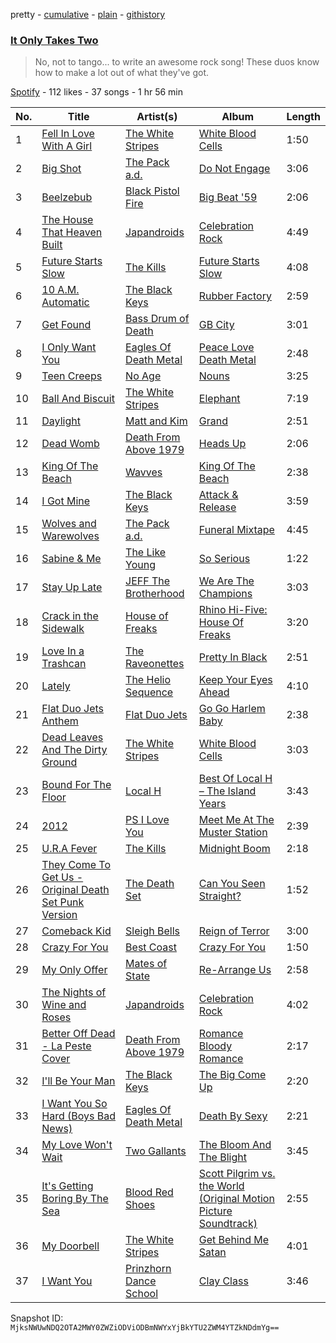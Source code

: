 pretty - [cumulative](/playlists/cumulative/5McngUiuALFIS4VVF4oko5.md) - [plain](/playlists/plain/5McngUiuALFIS4VVF4oko5) - [githistory](https://github.githistory.xyz/mackorone/spotify-playlist-archive/blob/main/playlists/plain/5McngUiuALFIS4VVF4oko5)

### [It Only Takes Two](https://open.spotify.com/playlist/5McngUiuALFIS4VVF4oko5)

> No, not to tango..\. to write an awesome rock song! These duos know how to make a lot out of what they've got.

[Spotify](https://open.spotify.com/user/spotify) - 112 likes - 37 songs - 1 hr 56 min

| No. | Title | Artist(s) | Album | Length |
|---|---|---|---|---|
| 1 | [Fell In Love With A Girl](https://open.spotify.com/track/33ytgjBqchYHhhRfKWMCvH) | [The White Stripes](https://open.spotify.com/artist/4F84IBURUo98rz4r61KF70) | [White Blood Cells](https://open.spotify.com/album/6ivqUxtSPTljd9Frfdyxbg) | 1:50 |
| 2 | [Big Shot](https://open.spotify.com/track/7mtzxFIMdCUboz5g2vaAN9) | [The Pack a.d.](https://open.spotify.com/artist/2gbOUPIhea9nrCmAeZBgpo) | [Do Not Engage](https://open.spotify.com/album/4uFS37zu0ccQ2srbaLftsW) | 3:06 |
| 3 | [Beelzebub](https://open.spotify.com/track/5wV0mlFBLZjokm8KeIpfYt) | [Black Pistol Fire](https://open.spotify.com/artist/0Nrwy16xCPXG8AwkMbcVvo) | [Big Beat '59](https://open.spotify.com/album/73R2qCc5pxC5yfxRrfds49) | 2:06 |
| 4 | [The House That Heaven Built](https://open.spotify.com/track/2dcmQJCw1INGn7yR2KHx0U) | [Japandroids](https://open.spotify.com/artist/2WcCoPxAWFNSCvsFPrpf30) | [Celebration Rock](https://open.spotify.com/album/2sY9WYVH022ulyAYaqvXLW) | 4:49 |
| 5 | [Future Starts Slow](https://open.spotify.com/track/6BE26BerB22cVUAhFCp3TJ) | [The Kills](https://open.spotify.com/artist/5BYuBzqmTXwUDw2rYkwExr) | [Future Starts Slow](https://open.spotify.com/album/11PwT2FiFLzofvwApJ3e5g) | 4:08 |
| 6 | [10 A.M\. Automatic](https://open.spotify.com/track/6nAD4H0ujyEeBTxbXZkZeC) | [The Black Keys](https://open.spotify.com/artist/7mnBLXK823vNxN3UWB7Gfz) | [Rubber Factory](https://open.spotify.com/album/6OphQUjIBIZHXzugkjMjxz) | 2:59 |
| 7 | [Get Found](https://open.spotify.com/track/4ZwPUKS2nsfJ6AhtWVGUuZ) | [Bass Drum of Death](https://open.spotify.com/artist/5LtAyeDVOVcydj65LvgICY) | [GB City](https://open.spotify.com/album/1giqeJDRjRIlICkDZdnnOG) | 3:01 |
| 8 | [I Only Want You](https://open.spotify.com/track/3i4P3iVch7IqkjVkq9FsFG) | [Eagles Of Death Metal](https://open.spotify.com/artist/02uYdhMhCgdB49hZlYRm9o) | [Peace Love Death Metal](https://open.spotify.com/album/6ElixYppXa7ONJQ5NOlt8h) | 2:48 |
| 9 | [Teen Creeps](https://open.spotify.com/track/45RQuFm7BgXoL1X226Pzjs) | [No Age](https://open.spotify.com/artist/72acCeElLYGL9nBHcZzX1h) | [Nouns](https://open.spotify.com/album/2IBHDm6rjKE14TO8qHGquK) | 3:25 |
| 10 | [Ball And Biscuit](https://open.spotify.com/track/1GTHfNDbLFT6pgDFJvPFxu) | [The White Stripes](https://open.spotify.com/artist/4F84IBURUo98rz4r61KF70) | [Elephant](https://open.spotify.com/album/0VXcqDD3sHdOIGtO6oYv3d) | 7:19 |
| 11 | [Daylight](https://open.spotify.com/track/2I43coEbzFSTMGO3kCjLMB) | [Matt and Kim](https://open.spotify.com/artist/4MSMDY0ClgWqXApU53I1L1) | [Grand](https://open.spotify.com/album/5cxPqlom9gvcBT1dqiPMqJ) | 2:51 |
| 12 | [Dead Womb](https://open.spotify.com/track/3exgW5tkROeKtsA1oglTCU) | [Death From Above 1979](https://open.spotify.com/artist/18H0sAptzdwid08XGg1Lcj) | [Heads Up](https://open.spotify.com/album/4lVPm7TsEpNdiP4rsQWTmB) | 2:06 |
| 13 | [King Of The Beach](https://open.spotify.com/track/44wIEAIAv1N2VK3p6nSHj1) | [Wavves](https://open.spotify.com/artist/6bUJpbekaIlq2fT5FMV2mQ) | [King Of The Beach](https://open.spotify.com/album/0EYSLCjAJiGtGfPuENfQYc) | 2:38 |
| 14 | [I Got Mine](https://open.spotify.com/track/319zpJMCzpz50Uz0PsjlJN) | [The Black Keys](https://open.spotify.com/artist/7mnBLXK823vNxN3UWB7Gfz) | [Attack & Release](https://open.spotify.com/album/1YHS3Fw8THvsKVVQ1znAqi) | 3:59 |
| 15 | [Wolves and Warewolves](https://open.spotify.com/track/6kEKaLEewiwrJbVD1j7rqP) | [The Pack a.d.](https://open.spotify.com/artist/2gbOUPIhea9nrCmAeZBgpo) | [Funeral Mixtape](https://open.spotify.com/album/2LXcr5m7LagfVGni7NcYQy) | 4:45 |
| 16 | [Sabine & Me](https://open.spotify.com/track/19XD1S7YUB4LYkOd9WFFhv) | [The Like Young](https://open.spotify.com/artist/4Od9TAxQoGnEEPCAPKzejx) | [So Serious](https://open.spotify.com/album/6SUUMEKkECiCJhPg0p3G4k) | 1:22 |
| 17 | [Stay Up Late](https://open.spotify.com/track/4wNEUdRiOYklc5nukUVg0o) | [JEFF The Brotherhood](https://open.spotify.com/artist/1yhtlCNnRgCNGnsy2K7mHm) | [We Are The Champions](https://open.spotify.com/album/7JtDT7zQCcwRBhTe5njHLV) | 3:03 |
| 18 | [Crack in the Sidewalk](https://open.spotify.com/track/7ysOZ2Xc62LI0L9eAvIdHX) | [House of Freaks](https://open.spotify.com/artist/6fbfqNsZMiRnLkmTvXNKiM) | [Rhino Hi\-Five: House Of Freaks](https://open.spotify.com/album/1mlnqG2bFsWawMRldxiSyi) | 3:20 |
| 19 | [Love In a Trashcan](https://open.spotify.com/track/6vVeogbozV20zRhRLbWj9j) | [The Raveonettes](https://open.spotify.com/artist/3LTXHU3DhiYzGIgF2PP8Q8) | [Pretty In Black](https://open.spotify.com/album/5QupBS86IY8mTYsmQ3D9cp) | 2:51 |
| 20 | [Lately](https://open.spotify.com/track/4IfsAMEKYWO6LmaDoCAUKI) | [The Helio Sequence](https://open.spotify.com/artist/6JoxwT8CwvpxxNaP55R6q2) | [Keep Your Eyes Ahead](https://open.spotify.com/album/7zTTDD5ak9agYdEgNlRenX) | 4:10 |
| 21 | [Flat Duo Jets Anthem](https://open.spotify.com/track/38N2ar274mz4tLwTFXvzuU) | [Flat Duo Jets](https://open.spotify.com/artist/2IkKf7MxjvDA8HWGy5xOyC) | [Go Go Harlem Baby](https://open.spotify.com/album/5iGlxPRYvoC3ZG7EeVE03A) | 2:38 |
| 22 | [Dead Leaves And The Dirty Ground](https://open.spotify.com/track/4xTjyX1PVTZJftjY2dUzBi) | [The White Stripes](https://open.spotify.com/artist/4F84IBURUo98rz4r61KF70) | [White Blood Cells](https://open.spotify.com/album/6ivqUxtSPTljd9Frfdyxbg) | 3:03 |
| 23 | [Bound For The Floor](https://open.spotify.com/track/7izsUQjOYXVWkmFvEpTakb) | [Local H](https://open.spotify.com/artist/415JrPfN7ukaTu8JV8BLE8) | [Best Of Local H – The Island Years](https://open.spotify.com/album/04cRCGPxh0Ge67eVAzlogP) | 3:43 |
| 24 | [2012](https://open.spotify.com/track/0q86Edie2mG4zaFiKOpXJV) | [PS I Love You](https://open.spotify.com/artist/63ZiuWHG1jYuKGLNsP7EcG) | [Meet Me At The Muster Station](https://open.spotify.com/album/3qmfrpVpEA5bwNIe2PRFLW) | 2:39 |
| 25 | [U.R.A Fever](https://open.spotify.com/track/6iR9azgzhuOhLnXJGc4aCP) | [The Kills](https://open.spotify.com/artist/5BYuBzqmTXwUDw2rYkwExr) | [Midnight Boom](https://open.spotify.com/album/4hunCtRyEEu06ZAGkL705d) | 2:18 |
| 26 | [They Come To Get Us \- Original Death Set Punk Version](https://open.spotify.com/track/7ipat3o2SDErreSCLivwxW) | [The Death Set](https://open.spotify.com/artist/1e7ePqINXwh9BthP2XQOox) | [Can You Seen Straight?](https://open.spotify.com/album/3LZwZLMuISp8WgZl6u4VtF) | 1:52 |
| 27 | [Comeback Kid](https://open.spotify.com/track/79nzJjImUVIS84cvQNDa2B) | [Sleigh Bells](https://open.spotify.com/artist/59pWgeY26Q6yJy37QvJflh) | [Reign of Terror](https://open.spotify.com/album/1QJsT9ZXcBp9fWpx4cAMIz) | 3:00 |
| 28 | [Crazy For You](https://open.spotify.com/track/1AynOjpGdcAinYkxlp0KKm) | [Best Coast](https://open.spotify.com/artist/5YkBrE0wF8cAlq3GCOw5Eu) | [Crazy For You](https://open.spotify.com/album/0xwxWdZEI2JmZOqazm0HCU) | 1:50 |
| 29 | [My Only Offer](https://open.spotify.com/track/0QtC2t0jNIwWEIBd3FI9yw) | [Mates of State](https://open.spotify.com/artist/4IELX7NrLBXuw8f51cUZuM) | [Re\-Arrange Us](https://open.spotify.com/album/1cp166ttx9XCMLlPv2DKhr) | 2:58 |
| 30 | [The Nights of Wine and Roses](https://open.spotify.com/track/1lsxBwhhgm0xUYCQwISwdB) | [Japandroids](https://open.spotify.com/artist/2WcCoPxAWFNSCvsFPrpf30) | [Celebration Rock](https://open.spotify.com/album/2sY9WYVH022ulyAYaqvXLW) | 4:02 |
| 31 | [Better Off Dead \- La Peste Cover](https://open.spotify.com/track/1CojzOVOHhTj8K1HZixHc7) | [Death From Above 1979](https://open.spotify.com/artist/18H0sAptzdwid08XGg1Lcj) | [Romance Bloody Romance](https://open.spotify.com/album/42hKf3qzo84IsuSAjT6xJq) | 2:17 |
| 32 | [I'll Be Your Man](https://open.spotify.com/track/0i7n7nFCtB7MenEhibsrt0) | [The Black Keys](https://open.spotify.com/artist/7mnBLXK823vNxN3UWB7Gfz) | [The Big Come Up](https://open.spotify.com/album/769QgaY3ERCY0mqoTVw3jg) | 2:20 |
| 33 | [I Want You So Hard \(Boys Bad News\)](https://open.spotify.com/track/7wcBDXlEBalhOqQlSLjyPh) | [Eagles Of Death Metal](https://open.spotify.com/artist/02uYdhMhCgdB49hZlYRm9o) | [Death By Sexy](https://open.spotify.com/album/1z023T4s7VGJYJ8PZGJvPr) | 2:21 |
| 34 | [My Love Won't Wait](https://open.spotify.com/track/6tgVAmyIwnNU8GqY35bbRw) | [Two Gallants](https://open.spotify.com/artist/38umPQJRH11dxydNwq8yGP) | [The Bloom And The Blight](https://open.spotify.com/album/6Ov0Zu5L0gRtKOfXxWROPN) | 3:45 |
| 35 | [It's Getting Boring By The Sea](https://open.spotify.com/track/3gab7CsdTCjjkZQbOhYxMF) | [Blood Red Shoes](https://open.spotify.com/artist/3r6Sk3pYxdJk7MekhBGgMR) | [Scott Pilgrim vs\. the World \(Original Motion Picture Soundtrack\)](https://open.spotify.com/album/3q1e0dxZARuaHxZkLzgErK) | 2:55 |
| 36 | [My Doorbell](https://open.spotify.com/track/29bzX8jP7wO07FyMdOkYT7) | [The White Stripes](https://open.spotify.com/artist/4F84IBURUo98rz4r61KF70) | [Get Behind Me Satan](https://open.spotify.com/album/6QK4LkEULkPZjhRPaRvYyV) | 4:01 |
| 37 | [I Want You](https://open.spotify.com/track/1jcxuWEJYwQ47Ylh9CBDLV) | [Prinzhorn Dance School](https://open.spotify.com/artist/1pUMwXCq7PqAbwLGpQ5UCV) | [Clay Class](https://open.spotify.com/album/5tGEcR3apUsXEvgFz1bKcf) | 3:46 |

Snapshot ID: `MjksNWUwNDQ2OTA2MWY0ZWZiODViODBmNWYxYjBkYTU2ZWM4YTZkNDdmYg==`